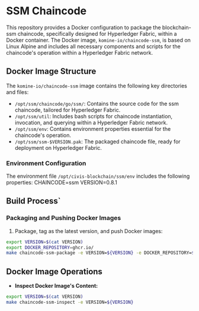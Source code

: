 # SSM Chaincode

This repository provides a Docker configuration to package the blockchain-ssm chaincode, 
specifically designed for Hyperledger Fabric, within a Docker container. 
The Docker image, `komine-io/chaincode-ssm`, is based on Linux Alpine 
and includes all necessary components and scripts for the chaincode's operation 
within a Hyperledger Fabric network.

## Docker Image Structure

The `komine-io/chaincode-ssm` image contains the following key directories and files:

- `/opt/ssm/chaincode/go/ssm/`: Contains the source code for the ssm chaincode, tailored for Hyperledger Fabric.
- `/opt/ssm/util`: Includes bash scripts for chaincode instantiation, invocation, and querying within a Hyperledger Fabric network.
- `/opt/ssm/env`: Contains environment properties essential for the chaincode's operation.
- `/opt/ssm/ssm-$VERSION.pak`: The packaged chaincode file, ready for deployment on Hyperledger Fabric.

### Environment Configuration

The environment file `/opt/civis-blockchain/ssm/env` includes the following properties:
CHAINCODE=ssm
VERSION=0.8.1

## Build Process`

### Packaging and Pushing Docker Images

1. Package, tag as the latest version, and push Docker images:

```bash
export VERSION=$(cat VERSION)
export DOCKER_REPOSITORY=ghcr.io/
make chaincode-ssm-package -e VERSION=${VERSION} -e DOCKER_REPOSITORY=${DOCKER_REPOSITORY}
```

## Docker Image Operations

- **Inspect Docker Image's Content:**

```bash
export VERSION=$(cat VERSION)
make chaincode-ssm-inspect -e VERSION=${VERSION}
```